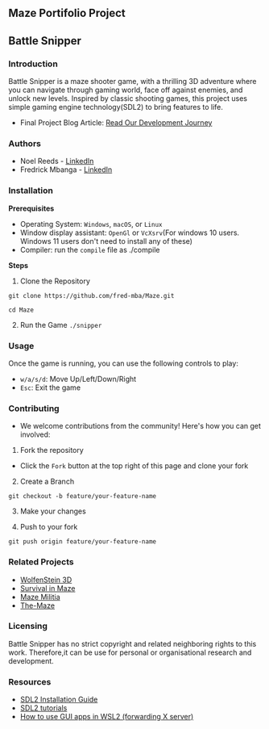## Maze Portifolio Project

## Battle Snipper

### Introduction
Battle Snipper is a maze shooter game, with a thrilling 3D adventure where you can navigate through gaming world, face off against enemies, and unlock new levels. Inspired by classic shooting games, this project uses simple gaming engine technology(SDL2) to bring features to life.

* Final Project Blog Article: [Read Our Development Journey](https://medium.com/@noelreeds/battlefield-snipper-maze-6ed432ae9430)

### Authors

  * Noel Reeds - [LinkedIn]()
  * Fredrick Mbanga - [LinkedIn](https://ke.linkedin.com/in/frederick-mbanga-046755210)


### Installation
**Prerequisites**

* Operating System: `Windows`, `macOS`, or `Linux`
* Window display assistant: `OpenGl` or `VcXsrv`(For windows 10 users. Windows 11 users don't need to install any of these)
* Compiler: run the `compile` file as ./compile


**Steps**

1. Clone the Repository

`git clone https://github.com/fred-mba/Maze.git`

`cd Maze`

2. Run the Game
`./snipper`


### Usage
Once the game is running, you can use the following controls to play:
* `w/a/s/d`: Move Up/Left/Down/Right
* `Esc`: Exit the game


### Contributing
* We welcome contributions from the community! Here's how you can get involved:
1. Fork the repository
- Click the `Fork` button at the top right of this page and clone your fork

2. Create a Branch

`git checkout -b feature/your-feature-name`

3. Make your changes

4. Push to your fork

`git push origin feature/your-feature-name`


### Related Projects
* [WolfenStein 3D](https://wolfenstein.fandom.com/wiki/Wolfenstein_3D)
* [Survival in Maze](https://www.taptap.io/app/33614673?hreflang=id_ID)
* [Maze Militia](https://www.youtube.com/watch?v=RM1W-Ft9Udc)
* [The-Maze](https://github.com/Alph-aine/The-Maze)


### Licensing
Battle Snipper has no strict copyright and related neighboring rights to this work. Therefore,it can be use for personal or organisational research and development.



### Resources
* [SDL2 Installation Guide](https://wiki.libsdl.org/SDL2/Installation)
* [SDL2 tutorials](https://lazyfoo.net/tutorials/SDL/index.php)
* [How to use GUI apps in WSL2 (forwarding X server)](https://aalonso.dev/blog/2021/how-to-use-gui-apps-in-wsl2-forwarding-x-server-cdj)
